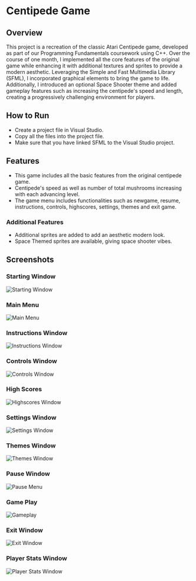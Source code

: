 # Centipede Game
## Overview
This project is a recreation of the classic Atari Centipede game, developed as part of our Programming Fundamentals coursework using C++. Over the course of one month, I implemented all the core features of the original game while enhancing it with additional textures and sprites to provide a modern aesthetic. Leveraging the Simple and Fast Multimedia Library (SFML), I incorporated graphical elements to bring the game to life. Additionally, I introduced an optional Space Shooter theme and added gameplay features such as increasing the centipede's speed and length, creating a progressively challenging environment for players.

## How to Run
- Create a project file in Visual Studio.
- Copy all the files into the project file.
- Make sure that you have linked SFML to the Visual Studio project.

## Features
- This game includes all the basic features from the original centipede game.
- Centipede's speed as well as number of total mushrooms increasing with each advancing level.
- The game menu includes functionalities such as newgame, resume, instructions, controls, highscores, settings, themes and exit game.

### Additional Features
- Additional sprites are added to add an aesthetic modern look.
- Space Themed sprites are available, giving space shooter vibes.

## Screenshots

### Starting Window
![Starting Window](https://github.com/muhammad-moiz-ansari/Centipede-Game-Remake/blob/main/Screenshots/Starting%20Window.png)

### Main Menu
![Main Menu](https://github.com/muhammad-moiz-ansari/Centipede-Game-Remake/blob/main/Screenshots/Main%20Menu.png)

### Instructions Window
![Instructions Window](https://github.com/muhammad-moiz-ansari/Centipede-Game-Remake/blob/main/Screenshots/Instructions%20Window.png)

### Controls Window
![Controls Window](https://github.com/muhammad-moiz-ansari/Centipede-Game-Remake/blob/main/Screenshots/Controls%20Window.png)

### High Scores
![Highscores Window](https://github.com/muhammad-moiz-ansari/Centipede-Game-Remake/blob/main/Screenshots/Highscores%20Window.png)

### Settings Window
![Settings Window](https://github.com/muhammad-moiz-ansari/Centipede-Game-Remake/blob/main/Screenshots/Settings%20Window.png)

### Themes Window
![Themes Window](https://github.com/muhammad-moiz-ansari/Centipede-Game-Remake/blob/main/Screenshots/Themes%20Window.png)

### Pause Window
![Pause Menu](https://github.com/muhammad-moiz-ansari/Centipede-Game-Remake/blob/main/Screenshots/Pause%20Menu.png)

### Game Play
![Gameplay](https://github.com/muhammad-moiz-ansari/Centipede-Game-Remake/blob/main/Screenshots/Gameplay.png)

### Exit Window
![Exit Window](https://github.com/muhammad-moiz-ansari/Centipede-Game-Remake/blob/main/Screenshots/Exit%20Window.png)

### Player Stats Window
![Player Stats Window](https://github.com/muhammad-moiz-ansari/Centipede-Game-Remake/blob/main/Screenshots/PLayer%20Stats%20Window.png)
